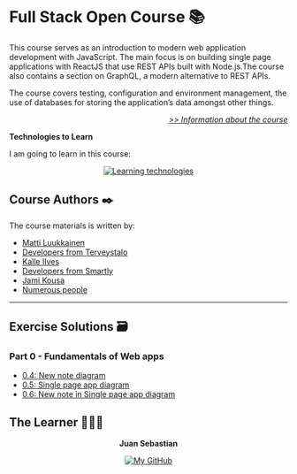 # Full Stack Open Course 📚

This course serves as an introduction to modern web application development with JavaScript. The main focus is on building single page applications with ReactJS that use REST APIs built with Node.js.The course also contains a section on GraphQL, a modern alternative to REST APIs.

The course covers testing, configuration and environment management, the use of databases for storing the application’s data amongst other things.

<div align="right">

*[>> Information about the course](https://fullstackopen.com/en/about)*

</div>

**Technologies to Learn**

I am going to learn in this course:

<div align="center">

[![Learning technologies](https://skillicons.dev/icons?i=react,redux,nodejs,mongodb,graphql,typescript)](https://fullstackopen.com/en/)

</div>

## Course Authors ✒️

The course materials is written by: 
- [Matti Luukkainen](https://github.com/mluukkai)
- [Developers from Terveystalo](https://www.terveystalo.com/fi/Yritystietoa/Terveystalo-tyontantajana/Digital-Health/)
- [Kalle Ilves](https://github.com/Kaltsoon)
- [Developers from Smartly](https://www.smartly.io/)
- [Jami Kousa](https://github.com/jakousa)
- [Numerous people](https://github.com/fullstack-hy2020/misc/blob/master/contributors.md)

---

## Exercise Solutions 🗃️

### Part 0 - Fundamentals of Web apps

- [0.4: New note diagram](/part-00/00_4_new-note-diagram.md)
- [0.5: Single page app diagram](/part-00/00_5_spa-diagram.md)
- [0.6: New note in Single page app diagram](/part-00/00_6_new-note-spa.diagram.md)


## The Learner 👨🏽‍💻

<div align="center">
<strong>Juan Sebastian</strong>

[![My GitHub](https://skillicons.dev/icons?i=github)](https://github.com/devJuanS "devJuanS' GitHub profile")

</div>
